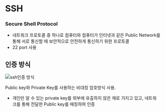 # SSH
### Secure Shell Protocol

- 네트워크 프로토콜 중 하나로 컴퓨터와 컴퓨터가 인터넷과 같은 Public Network를 통해 서로 통신할 때 보안적으로 안전하게 통신하기 위한 프로토콜
- 22 port 사용

## 인증 방식

 ![ssh인증 방식](https://swalloow.github.io/assets/images/ssh-key-auth-flow.png)

Public key와 Private Key를 사용하는 비대칭 암호방식 사용.

- 개인만 알 수 있는 private key를 외부에 유출하지 않은 채로 가지고 있고, 네트워크를 통해 전달한 Public key를 매칭하여 인증
